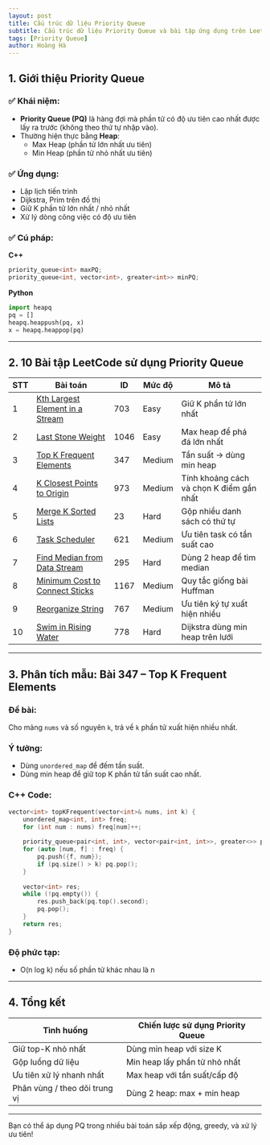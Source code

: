 ```yaml
---
layout: post
title: Cấu trúc dữ liệu Priority Queue
subtitle: Cấu trúc dữ liệu Priority Queue và bài tập ứng dụng trên LeetCode
tags: [Priority Queue]
author: Hoàng Hà
---
```



## 1. Giới thiệu Priority Queue

### ✅ Khái niệm:
- **Priority Queue (PQ)** là hàng đợi mà phần tử có độ ưu tiên cao nhất được lấy ra trước (không theo thứ tự nhập vào).
- Thường hiện thực bằng **Heap**: 
  - Max Heap (phần tử lớn nhất ưu tiên)
  - Min Heap (phần tử nhỏ nhất ưu tiên)

### ✅ Ứng dụng:
- Lập lịch tiến trình
- Dijkstra, Prim trên đồ thị
- Giữ K phần tử lớn nhất / nhỏ nhất
- Xử lý dòng công việc có độ ưu tiên

### ✅ Cú pháp:

**C++**
```cpp
priority_queue<int> maxPQ;
priority_queue<int, vector<int>, greater<int>> minPQ;
```

**Python**
```python
import heapq
pq = []
heapq.heappush(pq, x)
x = heapq.heappop(pq)
```

---

## 2. 10 Bài tập LeetCode sử dụng Priority Queue

| STT | Bài toán | ID | Mức độ | Mô tả |
|-----|----------|----|--------|-------|
| 1 | [Kth Largest Element in a Stream](https://leetcode.com/problems/kth-largest-element-in-a-stream/) | 703 | Easy | Giữ K phần tử lớn nhất |
| 2 | [Last Stone Weight](https://leetcode.com/problems/last-stone-weight/) | 1046 | Easy | Max heap để phá đá lớn nhất |
| 3 | [Top K Frequent Elements](https://leetcode.com/problems/top-k-frequent-elements/) | 347 | Medium | Tần suất → dùng min heap |
| 4 | [K Closest Points to Origin](https://leetcode.com/problems/k-closest-points-to-origin/) | 973 | Medium | Tính khoảng cách và chọn K điểm gần nhất |
| 5 | [Merge K Sorted Lists](https://leetcode.com/problems/merge-k-sorted-lists/) | 23 | Hard | Gộp nhiều danh sách có thứ tự |
| 6 | [Task Scheduler](https://leetcode.com/problems/task-scheduler/) | 621 | Medium | Ưu tiên task có tần suất cao |
| 7 | [Find Median from Data Stream](https://leetcode.com/problems/find-median-from-data-stream/) | 295 | Hard | Dùng 2 heap để tìm median |
| 8 | [Minimum Cost to Connect Sticks](https://leetcode.com/problems/minimum-cost-to-connect-sticks/) | 1167 | Medium | Quy tắc giống bài Huffman |
| 9 | [Reorganize String](https://leetcode.com/problems/reorganize-string/) | 767 | Medium | Ưu tiên ký tự xuất hiện nhiều |
| 10 | [Swim in Rising Water](https://leetcode.com/problems/swim-in-rising-water/) | 778 | Hard | Dijkstra dùng min heap trên lưới |

---

## 3. Phân tích mẫu: Bài 347 – Top K Frequent Elements

### Đề bài:
Cho mảng `nums` và số nguyên `k`, trả về `k` phần tử xuất hiện nhiều nhất.

### Ý tưởng:
- Dùng `unordered_map` để đếm tần suất.
- Dùng min heap để giữ top K phần tử tần suất cao nhất.

### C++ Code:
```cpp
vector<int> topKFrequent(vector<int>& nums, int k) {
    unordered_map<int, int> freq;
    for (int num : nums) freq[num]++;
    
    priority_queue<pair<int, int>, vector<pair<int, int>>, greater<>> pq;
    for (auto [num, f] : freq) {
        pq.push({f, num});
        if (pq.size() > k) pq.pop();
    }
    
    vector<int> res;
    while (!pq.empty()) {
        res.push_back(pq.top().second);
        pq.pop();
    }
    return res;
}
```

### Độ phức tạp:
- O(n log k) nếu số phần tử khác nhau là n

---

## 4. Tổng kết

| Tình huống | Chiến lược sử dụng Priority Queue |
|------------|----------------------------------|
| Giữ top-K nhỏ nhất | Dùng min heap với size K |
| Gộp luồng dữ liệu | Min heap lấy phần tử nhỏ nhất |
| Ưu tiên xử lý nhanh nhất | Max heap với tần suất/cấp độ |
| Phân vùng / theo dõi trung vị | Dùng 2 heap: max + min heap |

---

Bạn có thể áp dụng PQ trong nhiều bài toán sắp xếp động, greedy, và xử lý ưu tiên!